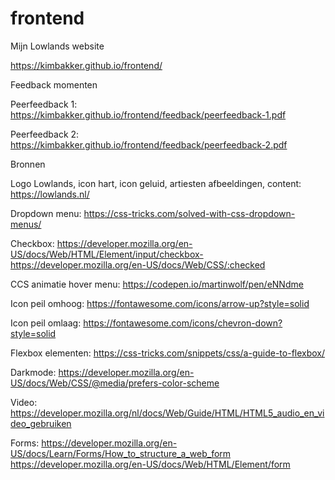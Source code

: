 # frontend
Mijn Lowlands website

https://kimbakker.github.io/frontend/

Feedback momenten

Peerfeedback 1: https://kimbakker.github.io/frontend/feedback/peerfeedback-1.pdf

Peerfeedback 2: https://kimbakker.github.io/frontend/feedback/peerfeedback-2.pdf

Bronnen

Logo Lowlands, icon hart, icon geluid, artiesten afbeeldingen, content:
https://lowlands.nl/

Dropdown menu:
https://css-tricks.com/solved-with-css-dropdown-menus/

Checkbox:
https://developer.mozilla.org/en-US/docs/Web/HTML/Element/input/checkbox-
https://developer.mozilla.org/en-US/docs/Web/CSS/:checked

CCS animatie hover menu:
https://codepen.io/martinwolf/pen/eNNdme

Icon peil omhoog:
https://fontawesome.com/icons/arrow-up?style=solid

Icon peil omlaag:
https://fontawesome.com/icons/chevron-down?style=solid

Flexbox elementen:
https://css-tricks.com/snippets/css/a-guide-to-flexbox/

Darkmode:
https://developer.mozilla.org/en-US/docs/Web/CSS/@media/prefers-color-scheme

Video:
https://developer.mozilla.org/nl/docs/Web/Guide/HTML/HTML5_audio_en_video_gebruiken

Forms:
https://developer.mozilla.org/en-US/docs/Learn/Forms/How_to_structure_a_web_form
https://developer.mozilla.org/en-US/docs/Web/HTML/Element/form





